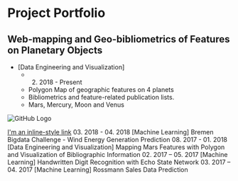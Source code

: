 # Project Portfolio

## Web-mapping and Geo-bibliometrics of Features on Planetary Objects 
* [Data Engineering and Visualization] 
  * 02. 2018 - Present 
  * Polygon Map of geographic features on 4 planets
  * Bibliometrics and feature-related publication lists.
  * Mars, Mercury, Moon and Venus

  
![GitHub Logo](/images/logo.png)

[I'm an inline-style link](https://www.google.com)
03. 2018 - 04. 2018 [Machine Learning] Bremen Bigdata Challenge - Wind Energy Generation Prediction 
08. 2017 - 01. 2018 [Data Engineering and Visualization] Mapping Mars Features with Polygon and Visualization of Bibliographic Information 
02. 2017 – 05. 2017 [Machine Learning] Handwritten Digit Recognition with Echo State Network 
03. 2017 – 04. 2017 [Machine Learning] Rossmann Sales Data Prediction 
